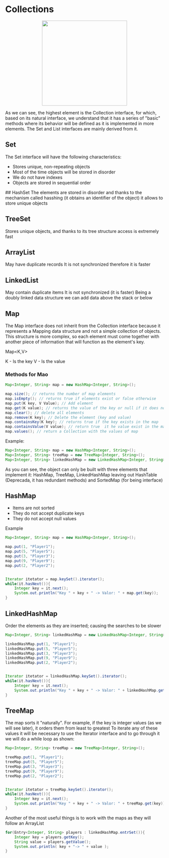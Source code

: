 # Collections

<p align="center">
<img height="270" src="https://github.com/alejoalvarez/Images/blob/trunk/Java/Collections.jpeg">
</p>

As we can see, the highest element is the Collection interface, for which, based on its natural interface, we understand that it has a series of "basic" methods where its behavior will be defined as it is implemented in more elements. The Set and List interfaces are mainly derived from it.

## Set
The Set interface will have the following characteristics:
- Stores unique, non-repeating objects
- Most of the time objects will be stored in disorder
- We do not have indexes
- Objects are stored in sequential order

## HashSet
The elements are stored in disorder and thanks to the mechanism called hasshing (it obtains an identifier of the object) it allows to store unique objects

## TreeSet
Stores unique objects, and thanks to its tree structure access is extremely fast

## ArrayList
May have duplicate records
It is not synchronized therefore it is faster

## LinkedList

May contain duplicate items
It is not synchronized (it is faster)
Being a doubly linked data structure we can add data above the stack or below

## Map

The Map interface does not inherit from the Collection interface because it represents a Mapping data structure and not a simple collection of objects. This structure is more complex, so each element must come together with another piece of information that will function as the element's key.

Map<K,V>

K - Is the key
V - Is the value

### Methods for Mao

```java
Map<Integer, String> map = new HashMap<Integer, String>();

map.size(); // returns the number of map elements
map.isEmpty(); // returns true if elements exist or false otherwise
map.put(K key, V Value); // Add element
map.get(K value); // returns the value of the key or null if it does not exist
map.clear(); // delete all elements
map.remove(K key); // Delete the element (key and value) 
map.containsKey(K key); // returns true if the key exists in the map
map.containsValue(V value); // return true  it he value exist in the map
map.values(); // return a Collection with the values of map
```

Example: 
```java
Map<Integer, String> map = new HashMap<Integer, String>();
Map<Integer, String> treeMap = new TreeMap<Integer, String>();
Map<Integer, String> linkedHashMap = new LinkedHashMap<Integer, String>();
```

As you can see, the object can only be built with three elements that implement it: HashMap, TreeMap, LinkedHashMap leaving out HashTable (Deprecada, it has redundant methods) and SortedMap (for being interface)


## HashMap

- Items are not sorted
- They do not accept duplicate keys
- They do not accept null values


Example

```java
Map<Integer, String> map = new HashMap<Integer, String>();

map.put(1, "Player1");
map.put(5, "Player5");
map.put(3, "Player3");
map.put(9, "Player9");
map.put(2, "Player2");


Iterator itetator = map.keySet().iterator();
while(it.hasNext()){
    Integer key = it.next();
    System.out.println("Key " + key + " -> Valor: " + map.get(key));
}
```


## LinkedHashMap
Order the elements as they are inserted; causing the searches to be slower

```java
Map<Integer, String> linkedHashMap = new LinkedHashMap<Integer, String>();

linkedHashMap.put(1, "Player1");
linkedHashMap.put(5, "Player5");
linkedHashMap.put(3, "Player3");
linkedHashMap.put(9, "Player9");
linkedHashMap.put(2, "Player2");


Iterator itetator = linkedHashMap.keySet().iterator();
while(it.hasNext()){
    Integer key = it.next();
    System.out.println("Key " + key + " -> Valor: " + linkedHashMap.get(key));
}
```

## TreeMap

The map sorts it "naturally". For example, if the key is integer values ​​(as we will see later), it orders them from least to greatest
To iterate any of these values ​​it will be necessary to use the Iterator interface and to go through it we will do a while loop as shown:

```java
Map<Integer, String> treeMap = new TreeMap<Integer, String>();

treeMap.put(1, "Player1");
treeMap.put(5, "Player5");
treeMap.put(3, "Player3");
treeMap.put(9, "Player9");
treeMap.put(2, "Player2");


Iterator itetator = treeMap.keySet().iterator();
while(it.hasNext()){
    Integer key = it.next();
    System.out.println("Key " + key + " -> Valor: " + treeMap.get(key));
}
```

Another of the most useful things is to work with the maps as they will follow an ArrayList

```java
for(Entry<Integer, String> players : linkedHashMap.entrSet()){
    Integer key = players.getKey();
    String value = players.getValue();
    System.out.println( key + "-> " + value );
}

```